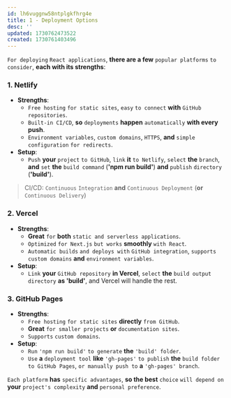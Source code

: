 ```yaml
---
id: lh6vuggnw58ntplgkfhrg4e
title: 1 - Deployment Options
desc: ''
updated: 1730762473522
created: 1730761403496
---
```


`For deploying` `React applications`, **there are a few** `popular platforms` `to consider`, **each with its strengths**:

### 1. **Netlify**
   - **Strengths**: 
     - `Free hosting` `for static sites`, `easy` `to connect` **with** `GitHub repositories`.
     - `Built-in CI/CD`, **so** `deployments` **happen** `automatically` **with every push**.
     - `Environment variables`, `custom domains`, `HTTPS`, **and** `simple configuration` `for redirects`.
   - **Setup**:
     - `Push` **your** `project` `to GitHub`, `link` **it** `to Netlify`, `select` **the** `branch`, **and** `set` **the** `build command` (**'npm run build'**) **and** `publish` `directory` (**'build'**).

> CI/CD: `Continuous` `Integration` **and** `Continuous Deployment` (**or** `Continuous Delivery`)

### 2. **Vercel**
   - **Strengths**:
     - **Great** `for` **both** `static and serverless applications`.
     - `Optimized` `for Next.js` `but works` **smoothly** `with React`.
     - `Automatic builds` `and deploys with` `GitHub integration`, `supports` `custom domains` **and** `environment variables`.
   - **Setup**:
     - `Link` **your** `GitHub repository` **in Vercel**, `select` **the** `build output directory` **as 'build'**, and Vercel will handle the rest.
   
### 3. **GitHub Pages**
   - **Strengths**:
     - `Free hosting` `for static sites` **directly** `from GitHub`.
     - **Great** `for smaller projects` **or** `documentation sites`.
     - `Supports` `custom domains`.
   - **Setup**:
     - `Run` `'npm run build'` `to generate` **the** `'build' folder`.
     - `Use` **a** `deployment tool` **like** `'gh-pages'` `to publish` **the** `build folder` `to GitHub Pages`, `or manually push to` **a** `'gh-pages' branch`.

`Each platform` **has** `specific advantages`, **so the best** `choice` `will depend on` **your** `project's complexity` **and** `personal preference`.